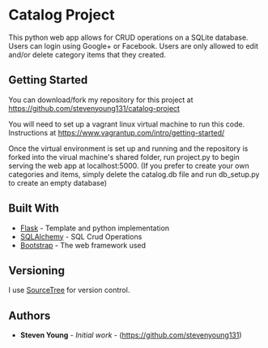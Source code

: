 # Catalog Project

This python web app allows for CRUD operations on a SQLite database.  Users can login using Google+ or Facebook.  Users are only allowed to edit and/or delete category items that they created.

## Getting Started

You can download/fork my repository for this project at https://github.com/stevenyoung131/catalog-project

You will need to set up a vagrant linux virtual machine to run this code.  Instructions at https://www.vagrantup.com/intro/getting-started/

Once the virtual environment is set up and running and the repository is forked into the virual machine's shared folder,
run project.py to begin serving the web app at localhost:5000.
(If you prefer to create your own categories and items, simply delete the catalog.db file and run db_setup.py to create an empty
database)

## Built With

* [Flask](flask.pocoo.org/) - Template and python implementation
* [SQLAlchemy](https://www.sqlalchemy.org/) - SQL Crud Operations
* [Bootstrap](getbootstrap.com/) - The web framework used

## Versioning

I use [SourceTree](https://www.sourcetreeapp.com/) for version control.

## Authors

* **Steven Young** - *Initial work* - (https://github.com/stevenyoung131)